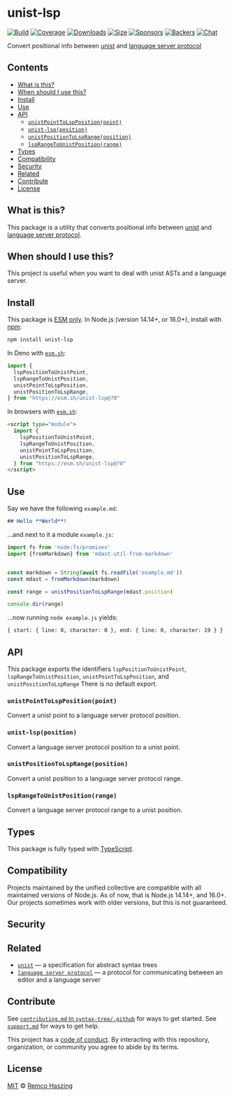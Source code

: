 # unist-lsp

[![Build][build-badge]][build]
[![Coverage][coverage-badge]][coverage]
[![Downloads][downloads-badge]][downloads]
[![Size][size-badge]][size]
[![Sponsors][sponsors-badge]][collective]
[![Backers][backers-badge]][collective]
[![Chat][chat-badge]][chat]

Convert positional info between [unist][] and [language server protocol][]

## Contents

*   [What is this?](#what-is-this)
*   [When should I use this?](#when-should-i-use-this)
*   [Install](#install)
*   [Use](#use)
*   [API](#api)
    *   [`unistPointToLspPosition(point)`](#unistpointtolsppositionpoint)
    *   [`unist-lsp(position)`](#unist-lspposition)
    *   [`unistPositionToLspRange(position)`](#unistpositiontolsprangeposition)
    *   [`lspRangeToUnistPosition(range)`](#lsprangetounistpositionrange)
*   [Types](#types)
*   [Compatibility](#compatibility)
*   [Security](#security)
*   [Related](#related)
*   [Contribute](#contribute)
*   [License](#license)

## What is this?

This package is a utility that converts positional info between [unist][] and
[language server protocol][].

## When should I use this?

This project is useful when you want to deal with unist ASTs and a language
server.

## Install

This package is [ESM only][esm].
In Node.js (version 14.14+, or 16.0+), install with [npm][]:

```sh
npm install unist-lsp
```

In Deno with [`esm.sh`][esmsh]:

```js
import {
  lspPositionToUnistPoint,
  lspRangeToUnistPosition,
  unistPointToLspPosition,
  unistPositionToLspRange,
} from "https://esm.sh/unist-lsp@?0"
```

In browsers with [`esm.sh`][esmsh]:

```html
<script type="module">
  import {
    lspPositionToUnistPoint,
    lspRangeToUnistPosition,
    unistPointToLspPosition,
    unistPositionToLspRange,
  } from "https://esm.sh/unist-lsp@?0"
</script>
```

## Use

Say we have the following `example.md`:

```markdown
## Hello **World**!
```

…and next to it a module `example.js`:

```js
import fs from 'node:fs/promises'
import {fromMarkdown} from 'mdast-util-from-markdown'


const markdown = String(await fs.readFile('example.md'))
const mdast = fromMarkdown(markdown)

const range = unistPositionToLspRange(mdast.position)

console.dir(range)
```

…now running `node example.js` yields:

```html
{ start: { line: 0, character: 0 }, end: { line: 0, character: 19 } }
```

## API

This package exports the identifiers  `lspPositionToUnistPoint`, `lspRangeToUnistPosition`, `unistPointToLspPosition`, and `unistPositionToLspRange`
There is no default export.

### `unistPointToLspPosition(point)`

Convert a unist point to a language server protocol position.

### `unist-lsp(position)`

Convert a language server protocol position to a unist point.

### `unistPositionToLspRange(position)`

Convert a unist position to a language server protocol range.

### `lspRangeToUnistPosition(range)`

Convert a language server protocol range to a unist position.

## Types

This package is fully typed with [TypeScript][].

## Compatibility

Projects maintained by the unified collective are compatible with all maintained
versions of Node.js.
As of now, that is Node.js 14.14+, and 16.0+.
Our projects sometimes work with older versions, but this is not guaranteed.

## Security

## Related

*   [`unist`][unist]
    — a specification for abstract syntax trees
*   [`language server protocol`](https://microsoft.github.io/language-server-protocol)
    — a protocol for communicating between an editor and a language server

## Contribute

See [`contributing.md` in `syntax-tree/.github`][contributing] for ways to get
started.
See [`support.md`][support] for ways to get help.

This project has a [code of conduct][coc].
By interacting with this repository, organization, or community you agree to
abide by its terms.

## License

[MIT][license] © [Remco Haszing][author]

<!-- Definitions -->

[build-badge]: https://github.com/syntax-tree/unist-lsp/workflows/main/badge.svg

[build]: https://github.com/syntax-tree/unist-lsp/actions

[coverage-badge]: https://img.shields.io/codecov/c/github/syntax-tree/unist-lsp.svg

[coverage]: https://codecov.io/github/syntax-tree/unist-lsp

[downloads-badge]: https://img.shields.io/npm/dm/unist-lsp.svg

[downloads]: https://www.npmjs.com/package/unist-lsp

[size-badge]: https://img.shields.io/bundlephobia/minzip/unist-lsp.svg

[size]: https://bundlephobia.com/result?p=unist-lsp

[sponsors-badge]: https://opencollective.com/unified/sponsors/badge.svg

[backers-badge]: https://opencollective.com/unified/backers/badge.svg

[collective]: https://opencollective.com/unified

[chat-badge]: https://img.shields.io/badge/chat-discussions-success.svg

[chat]: https://github.com/syntax-tree/unist/discussions

[language server protocol]: https://microsoft.github.io/language-server-protocol

[license]: license

[npm]: https://docs.npmjs.com/cli/install

[author]: https://github.com/remcohaszing

[esm]: https://gist.github.com/sindresorhus/a39789f98801d908bbc7ff3ecc99d99c

[esmsh]: https://esm.sh

[typescript]: https://www.typescriptlang.org

[contributing]: https://github.com/syntax-tree/.github/blob/main/contributing.md

[support]: https://github.com/syntax-tree/.github/blob/main/support.md

[coc]: https://github.com/syntax-tree/.github/blob/HEAD/code-of-conduct.md

[unist]: https://github.com/syntax-tree/unist
